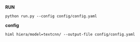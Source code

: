 **RUN**
```
python run.py --config config/config.yaml
```

**config**
```
himl hiera/model=textcnn/ --output-file config/config.yaml
```

